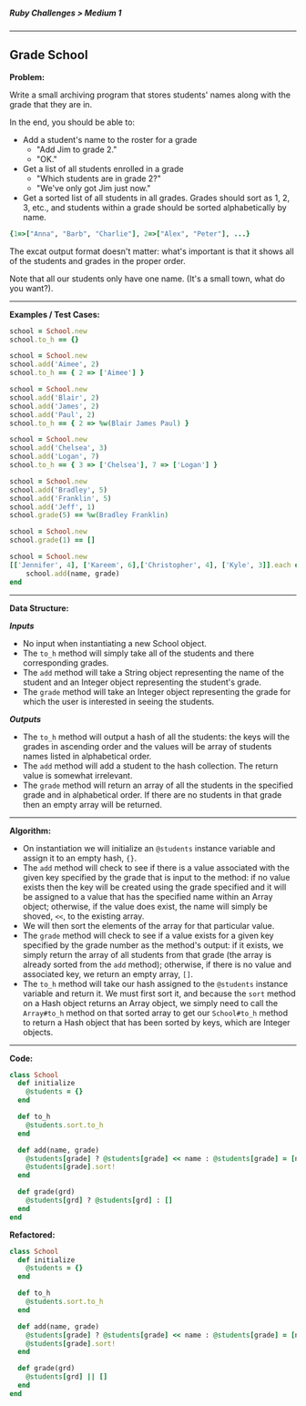 ##### Ruby Challenges > Medium 1

---

## Grade School

**Problem:**  

Write a small archiving program that stores students' names along with the grade that they are in.

In the end, you should be able to:

- Add a student's name to the roster for a grade
  - "Add Jim to grade 2."
  - "OK."
- Get a list of all students enrolled in a grade
  - "Which students are in grade 2?"
  - "We've only got Jim just now."
- Get a sorted list of all students in all grades. Grades should sort as 1, 2, 3, etc., and students within a grade should be sorted alphabetically by name.

```ruby
{1=>["Anna", "Barb", "Charlie"], 2=>["Alex", "Peter"], ...}
```

The excat output format doesn't matter: what's important is that it shows all of the students and grades in the proper order.  

Note that all our students only have one name. (It's a small town, what do you want?).

---

**Examples / Test Cases:**

```ruby
school = School.new
school.to_h == {}

school = School.new
school.add('Aimee', 2)
school.to_h == { 2 => ['Aimee'] }

school = School.new
school.add('Blair', 2)
school.add('James', 2)
school.add('Paul', 2)
school.to_h == { 2 => %w(Blair James Paul) }

school = School.new
school.add('Chelsea', 3)
school.add('Logan', 7)
school.to_h == { 3 => ['Chelsea'], 7 => ['Logan'] }

school = School.new
school.add('Bradley', 5)
school.add('Franklin', 5)
school.add('Jeff', 1)
school.grade(5) == %w(Bradley Franklin)

school = School.new
school.grade(1) == []

school = School.new
[['Jennifer', 4], ['Kareem', 6],['Christopher', 4], ['Kyle', 3]].each do |name, grade|
	school.add(name, grade)
end
```

---

**Data Structure:**

**_Inputs_**

* No input when instantiating a new School object.
* The `to_h` method will simply take all of the students and there corresponding grades.
* The `add` method will take a String object representing the name of the student and an Integer object representing the student's grade.
* The `grade` method will take an Integer object representing the grade for which the user is interested in seeing the students.

**_Outputs_**

* The `to_h` method will output a hash of all the students: the keys will the grades in ascending order and the values will be array of students names listed in alphabetical order.
* The `add` method will add a student to the hash collection. The return value is somewhat irrelevant.
* The `grade` method will return an array of all the students in the specified grade and in alphabetical order. If there are no students in that grade then an empty array will be returned.

---

**Algorithm:**

* On instantiation we will initialize an `@students` instance variable and assign it to an empty hash, `{}`.
* The `add` method will check to see if there is a value associated with the given key specified by the grade that is input to the method: if no value exists then the key will be created using the grade specified and it will be assigned to a value that has the specified name within an Array object; otherwise, if the value does exist, the name will simply be shoved, `<<`, to the existing array.
* We will then sort the elements of the array for that particular value.
* The `grade` method will check to see if a value exists for a given key specified by the grade number as the method's output: if it exists, we simply return the array of all students from that grade (the array is already sorted from the `add` method); otherwise, if there is no value and associated key, we return an empty array, `[]`.
* The `to_h` method will take our hash assigned to the `@students` instance variable and return it. We must first sort it, and because the `sort` method on a Hash object returns an Array object, we simply need to call the `Array#to_h` method on that sorted array to get our `School#to_h` method to return a Hash object that has been sorted by keys, which are Integer objects.

---

**Code:**  

```ruby
class School
  def initialize
    @students = {}
  end

  def to_h
    @students.sort.to_h
  end

  def add(name, grade)
    @students[grade] ? @students[grade] << name : @students[grade] = [name]
    @students[grade].sort!
  end

  def grade(grd)
    @students[grd] ? @students[grd] : []
  end
end
```

**Refactored:**

```ruby
class School
  def initialize
    @students = {}
  end

  def to_h
    @students.sort.to_h
  end

  def add(name, grade)
    @students[grade] ? @students[grade] << name : @students[grade] = [name]
    @students[grade].sort!
  end

  def grade(grd)
    @students[grd] || []
  end
end
```

